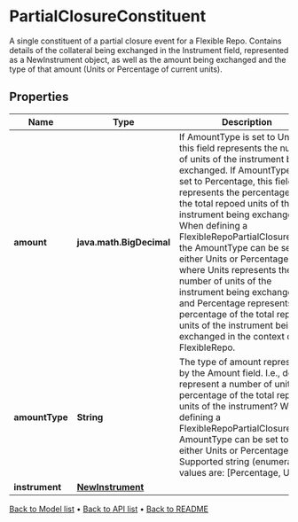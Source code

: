 

# PartialClosureConstituent

A single constituent of a partial closure event for a Flexible Repo. Contains details of the collateral being exchanged in the Instrument field, represented as a NewInstrument object, as well as the amount being exchanged and the type of that amount (Units or Percentage of current units).

## Properties

| Name | Type | Description | Notes |
|------------ | ------------- | ------------- | -------------|
|**amount** | **java.math.BigDecimal** | If AmountType is set to Units, this field represents the number of units of the instrument being exchanged. If AmountType is set to Percentage, this field represents the percentage of the total repoed units of the instrument being exchanged. When defining a FlexibleRepoPartialClosureEvent the AmountType can be set to either Units or Percentage, where Units represents the number of units of the instrument being exchanged, and Percentage represents the percentage of the total repoed units of the instrument being exchanged in the context of the FlexibleRepo. |  |
|**amountType** | **String** | The type of amount represented by the Amount field. I.e., does it represent a number of units or a percentage of the total repoed units of the instrument? When defining a FlexibleRepoPartialClosureEvent AmountType can be set to either Units or Percentage.  Supported string (enumeration) values are: [Percentage, Units]. |  |
|**instrument** | [**NewInstrument**](NewInstrument.md) |  |  |



[Back to Model list](../README.md#documentation-for-models) &#8226; [Back to API list](../README.md#documentation-for-api-endpoints) &#8226; [Back to README](../README.md)


